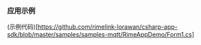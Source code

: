 ### 应用示例

(示例代码)[https://github.com/rimelink-lorawan/csharp-app-sdk/blob/master/samples/samples-mqtt/RimeAppDemo/Form1.cs]
